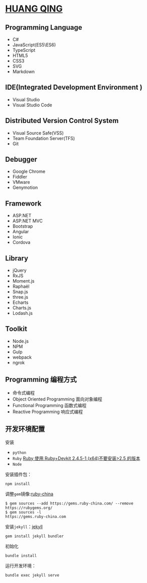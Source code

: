 # [HUANG QING](https://huang-qing.github.io/)

## Programming Language

- C#
- JavaScript(ES5\ES6)
- TypeScript
- HTML5
- CSS3
- SVG
- Markdown

## IDE(Integrated Development Environment )

- Visual Studio
- Visual Studio Code

## Distributed Version Control System

- Visual Source Safe(VSS)
- Team Foundation Server(TFS)
- Git

## Debugger

- Google Chrome
- Fiddler
- VMware
- Genymotion

## Framework

- ASP.NET
- ASP.NET MVC
- Bootstrap
- Angular
- Ionic
- Cordova

## Library

- jQuery
- RxJS
- Moment.js
- Raphaël
- Snap.js
- three.js
- Echarts
- Charts.js
- Lodash.js

## Toolkit

- Node.js
- NPM
- Gulp
- webpack
- ngrok

## Programming 编程方式

- 命令式编程
- Object Oriented Programming 面向对象编程
- Functional Programming 函数式编程
- Reactive Programming 响应式编程

## 开发环境配置

安装

- `python`
- `Ruby` [Ruby 使用 Ruby+Devkit 2.4.5-1 (x64)不要安装>2.5 的版本](https://rubyinstaller.org/downloads/)
- `Node`

安装插件包：

```
npm install
```

调整`gem`镜像:[ruby-china](https://gems.ruby-china.com/)

```
$ gem sources --add https://gems.ruby-china.com/ --remove https://rubygems.org/
$ gem sources -l 
https://gems.ruby-china.com
```

安装`jekyll`：[jekyll](https://jekyllrb.com/)

```
gem install jekyll bundler
```

初始化

```
bundle install
```

运行开发环境：

```
bundle exec jekyll serve
```

